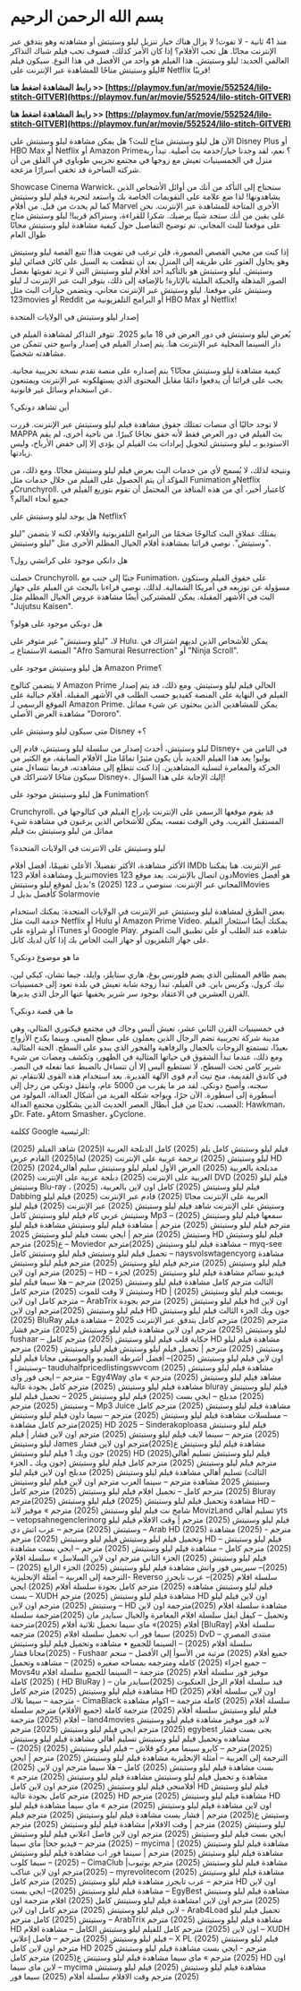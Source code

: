# بسم الله الرحمن الرحيم

منذ 41 ثانية - لا تفوت! لا يزال هناك خيار تنزيل ليلو وستيتش أو مشاهدته وهو يتدفق عبر الإنترنت مجانًا. هل تحب الأفلام؟ إذا كان الأمر كذلك، فسوف تحب فيلم شباك التذاكر العالمي الجديد: ليلو وستيتش. هذا الفيلم هو واحد من الأفضل في هذا النوع. سيكون فيلم #ليلو وستيتش متاحًا للمشاهدة عبر الإنترنت على Netflix قريبًا!

**رابط المشاهدة اضغط هنا >> [https://playmov.fun/ar/movie/552524/lilo-stitch-GITVER](https://playmov.fun/ar/movie/552524/lilo-stitch-GITVER)**

**رابط المشاهدة اضغط هنا >> [https://playmov.fun/ar/movie/552524/lilo-stitch-GITVER](https://playmov.fun/ar/movie/552524/lilo-stitch-GITVER)**

الآن هل ليلو وستيتش متاح للبث؟ هل يمكن مشاهدة ليلو وستيتش على Disney Plus أو HBO Max أو Netflix أو Amazon Prime؟ نعم، لقد وجدنا خيار/خدمة بث أصلية. تبدأ ربة منزل في الخمسينيات تعيش مع زوجها في مجتمع تجريبي طوباوي في القلق من أن شركته الساحرة قد تخفي أسرارًا مزعجة.

Showcase Cinema Warwick، ستحتاج إلى التأكد من أنك من أوائل الأشخاص الذين يشاهدونها! لذا ضع علامة على التقويمات الخاصة بك واستعد لتجربة فيلم ليلو وستيتش كما لم يحدث من قبل. من أفلام Marvel الأخرى المتاحة للمشاهدة عبر الإنترنت. نحن على يقين من أنك ستجد شيئًا يرضيك. شكرا للقراءة، وسنراكم قريبا! ليلو وستيتش متاح على موقعنا للبث المجاني. تم توضيح التفاصيل حول كيفية مشاهدة ليلو وستيتش مجانًا طوال العام

إذا كنت من محبي القصص المصورة، فلن ترغب في تفويت هذا! تتبع القصة ليلو وستيتش وهو يحاول العثور على طريقه إلى المنزل بعد أن تقطعت به السبل على كائن فضائي ليلو وستيتش. ليلو وستيتش هو بالتأكيد أحد أفلام ليلو وستيتش التي لا تريد تفويتها بفضل الصور المذهلة والحبكة المليئة بالإثارة! بالإضافة إلى ذلك، يتوفر البث عبر الإنترنت لـ ليلو وستيتش على موقعنا. ليلو وستيتش عبر الإنترنت مجاني، ويتضمن خيارات البث مثل 123movies أو Reddit أو البرامج التلفزيونية من HBO Max أو Netflix!

إصدار ليلو وستيتش في الولايات المتحدة

يُعرض ليلو وستيتش في دور العرض في 18 مايو 2025. تتوفر التذاكر لمشاهدة الفيلم في دار السينما المحلية عبر الإنترنت هنا. يتم إصدار الفيلم في إصدار واسع حتى تتمكن من مشاهدته شخصيًا.

كيفية مشاهدة ليلو وستيتش مجانًا؟ يتم إصداره على منصة تقدم نسخة تجريبية مجانية. يجب على قرائنا أن يدفعوا دائمًا مقابل المحتوى الذي يستهلكونه عبر الإنترنت ويمتنعون عن استخدام وسائل غير قانونية.

أين تشاهد دونكي؟

لا توجد حاليًا أي منصات تمتلك حقوق مشاهدة فيلم ليلو وستيتش عبر الإنترنت. قررت MAPPA بث الفيلم في دور العرض فقط لأنه حقق نجاحًا كبيرًا. من ناحية أخرى، لم يقم الاستوديو بـ ليلو وستيتش لتحويل إيرادات بث الفيلم لن يؤدي إلا إلى خفض الأرباح، وليس زيادتها.

ونتيجة لذلك، لا يُسمح لأي من خدمات البث بعرض فيلم ليلو وستيتش مجانًا. ومع ذلك، من المؤكد أن يتم الحصول على الفيلم من خلال خدمات مثل Funimation وNetflix وCrunchyroll. كاعتبار أخير، أي من هذه المنافذ من المحتمل أن تقوم بتوزيع الفيلم في جميع أنحاء العالم؟

هل يوجد ليلو وستيتش على Netflix؟

يمتلك عملاق البث كتالوجًا ضخمًا من البرامج التلفزيونية والأفلام، لكنه لا يتضمن "ليلو وستيتش". نوصي قرائنا بمشاهدة أفلام الخيال المظلم الأخرى مثل "ليلو وستيتش".

هل دانكي موجود على كرانشي رول؟

حصلت Crunchyroll، جنبًا إلى جنب مع Funimation، على حقوق الفيلم وستكون مسؤولة عن توزيعه في أمريكا الشمالية. لذلك، نوصي قراءنا بالبحث عن الفيلم على جهاز البث في الأشهر المقبلة. يمكن للمشتركين أيضًا مشاهدة عروض الخيال المظلم مثل "Jujutsu Kaisen".

هل دونكي موجود على هولو؟

لا، "ليلو وستيتش" غير متوفر على Hulu. يمكن للأشخاص الذين لديهم اشتراك في المنصة الاستمتاع بـ "Afro Samurai Resurrection" أو "Ninja Scroll".

هل ليلو وستيتش موجود على Amazon Prime؟

لا يتضمن كتالوج Amazon Prime الحالي فيلم ليلو وستيتش. ومع ذلك، قد يتم إصدار الفيلم في النهاية على المنصة كفيديو حسب الطلب في الأشهر المقبلة. أفلام خيالية على الموقع الرسمي لـ Amazon Prime. يمكن للمشاهدين الذين يبحثون عن شيء مماثل مشاهدة العرض الأصلي "Dororo".

متى سيكون ليلو وستيتش على Disney +؟

ليلو وستيتش، أحدث إصدار من سلسلة ليلو وستيتش، قادم إلى Disney+ في الثامن من يوليو! يعد هذا الفيلم الجديد بأن يكون مثيرًا تمامًا مثل الأفلام السابقة، مع الكثير من الحركة والمغامرة لتسلية المشاهدين. إذا كنت تتطلع إلى مشاهدته، فربما تتساءل متى سيكون متاحًا لاشتراكك في Disney+. إليك الإجابة على هذا السؤال!

هل ليلو وستيتش موجود على Funimation؟

Crunchyroll، قد يقوم موقعها الرسمي على الإنترنت بإدراج الفيلم في كتالوجها في المستقبل القريب. وفي الوقت نفسه، يمكن للأشخاص الذين يرغبون في مشاهدة شيء مماثل من ليلو وستيتش بث فيلم 

ليلو وستيتش على الانترنت في الولايات المتحدة؟

الأكثر مشاهدة، الأكثر تفضيلاً، الأعلى تقييمًا، أفضل أفلام IMDb عبر الإنترنت. هنا يمكننا تنزيل ومشاهدة أفلام 123movies دون اتصال بالإنترنت. يعد موقع 123Movies هو أفضل بديل لموقع ليلو وستيتش's (2025) المجاني عبر الإنترنت. سنوصي بـ 123Movies كأفضل بديل لـ Solarmovie

بعض الطرق لمشاهدة ليلو وستيتش عبر الإنترنت في الولايات المتحدة: يمكنك استخدام خدمة البث مثل Netflix أو Hulu أو Amazon Prime Video. يمكنك أيضًا استئجار الفيلم أو شراؤه على iTunes أو Google Play. شاهده عند الطلب أو على تطبيق البث المتوفر على جهاز التلفزيون أو جهاز البث الخاص بك إذا كان لديك كابل.

ما هو موضوع دونكي؟

يضم طاقم الممثلين الذي يضم فلورنس بوغ، هاري ستايلز، وايلد، جيما تشان، كيكي لين، نيك كرول، وكريس باين. في الفيلم، تبدأ زوجة شابة تعيش في بلدة تعود إلى خمسينيات القرن العشرين في الاعتقاد بوجود سر شرير يخفيها عنها الرجل الذي يديرها.

ما هي قصة دونكي؟

في خمسينيات القرن الثاني عشر، تعيش أليس وجاك في مجتمع فيكتوري المثالي، وهي مدينة شركة تجريبية تضم الرجال الذين يعملون على سطح المبنى. وبينما يكدح الأزواج بعيدًا، تستمتع الزوجات بالجمال والرفاهية والفجور الذي يبدو على السطح. الجنة المثالية. ومع ذلك، عندما تبدأ الشقوق في حياتها المثالية في الظهور، وتكشف ومضات من شيء شرير كامن تحت السطح، لا تستطيع أليس إلا أن تتساءل بالضبط عما تفعله في النصر. في كاندق القديمة، منح تيث آدم قوى الآلهة القديرة. بعد استخدام هذه القوى للانتقام، تم سجنه، وأصبح دونكي. لقد مر ما يقرب من 5000 عام، وانتقل دونكي من رجل إلى أسطورة إلى أسطورة. الآن حرًا، ويواجه شكله الفريد من أشكال العدالة، المولود من الغضب، تحديًا من قبل أبطال العصر الحديث الذين يشكلون مجتمع العدالة: Hawkman، وDr. Fate، وAtom Smasher، وCyclone.

ككلمة Google الرئيسية:

(2025) فيلم ليلو وستيتش كامل
يلم (2025)  كامل الدبلجة العربية
ا(2025) شاهد الفيلم ليلو وستيتش 
(2025) ترجمة عربية على الإنترنت 
(2025)
لما(2025)   القادم  عربي HD
(2025) مدبلجة بالعربية 
(2025) العرض الأول لفيلم ليلو وستيتش 
سليم أهالي2024)  العربية على الإنترنت 
(2025)  دبلجة عربية على الإنترنت 
(2025)  DVD
(2025)  فيلم ليلو وستيتش Blu-ray ،
فيلم ليلو وستيتش (2025) كامل اون لاين بالعربية،
(2025) Dabbing العربية على الإنترنت مجانًا
(2025)  قادم عبر الإنترنت 
(2025) فيلم ليلو وستيتش على الإنترنت
شاهد فيلم ليلو وستيتش (2025) عبر الإنترنت 
(2025) فيلم ليلو وستيتش عربي كام 
فيلم ليلو وستيتش كامل Mp3 – سمعها
فيلم ليلو وستيتش (2025) مترجم
فيلم ليلو وستيتش (2025) مترجم | مشاهدة فيلم ليلو وستيتش
مشاهدة فيلم ليلو وستيتش (2025) مترجم | ايجي بست
فيلم ليلو وستيتش 2025 HD
فيلم ليلو وستيتش ع(2025) مترجم – Moviedor
مشاهدة فيلم ليلو وستيتش (2025)مترجم – myq-see
تحميل فيلم ليلو وستيتش فيلم ليلو وستيتش كامل – naysvolswtagencyorg
مشاهدة فيلم ليلو وستيتش (2025) مترجم
فيلم ليلو وستيتش (2025) مترجم
فيلم ليلو وستيتش (2025) مترجم اون لاين – HD – فيديو نسائم
مشاهدة فيلم ليلو وستيتش (2025) لجزء الثالث مترجم كامل
مشاهدة فيلم ليلو وستيتش (2025) مترجم – هلا سيما
فيلم ليلو وستيتش لا وقت للموت (2025) مترجم كامل HD | يوبست
فيلم ليلو وستيتش (2025) مترجم كامل اون لاين – ArabTrix
فيلم ليلو وستيتش (2025) مترجم بجودة hd اون لاين
فيلم ليلو وستيتش (2025)مترجم اون لاين HD جون ويك الجزء الثالث
فيلم ليلو وستيتش (2025) BluRay مترجم
(2025) مترجم كامل يتدفق عبر الإنترنت 2025 – مشاهدة
فيلم ليلو وستيتش (2025) مترجم اون لاين
مشاهدة فيلم ليلو وستيتش (2025) مترجم فشار fushaar – حكاية قلب
فيلم ليلو وستيتش (2025) مترجم كامل HD
مشاهدة فيلم ليلو وستيتش (2025) مترجم | تحميل فيلم ليلو وستيتش
فيلم ليلو وستيتش (2025) مترجم اون لاين
فيلم ليلو وستيتش (2025)– أفضل أشرطة الفيديو والموسيقى مجانا
فيلم ليلو وستيتش أ– tauduhalfpricedlistingswvcom
مشاهدة فيلم ليلو وستيتش (2025) مترجم – ايجى فور واى – Egy4Way
مشاهد فيلم ليلو وستيتش (2025) مترجم » ماي
مشاهدة فيلم ليلو وستيتش (2025) مترجم كامل بجودة عالية bluray
فيلم ليلو وستيتش (2025) مدبلج – ايجي بست
(2025) فيلم ليلو وستيتش 2025 – تحميل
فيلم ليلو وستيتش (2025) مترجم – Mp3 Juice
مشاهدة فيلم ليلو وستيتش (2025) مترجم كامل – مسلسلات
مشاهدة فيلم ليلو وستيتش (2025) مترجم – سيما داون
فيلم ليلو وستيتش (2025)مترجم كامل مشاهدة HD 2025 – Sinderakoploasa
فيلم ليلو وستيتش (2025) مترجم – سينما لايف
فيلم ليلو وستيتش (2025) مترجم اون لاين فشار | فيلم ليلو وستيتش James
مشاهدة فيلم ليلو وستيتش ع(2025)مترجم اون لاين فشار
(2025) جون ويك 1 فيلم ليلو وستيتش HD
فيلم ليلو وستيتش تسليم أهالي(2025) مترجم
فيلم ليلو وستيتش (2025) مترجم كامل
فيلم ليلو وستيتش (جون ويك ـ الجزء الثالث) تسليم أهالي
مشاهدة فيلم ليلو وستيتش (2025) مدبلج اون لاين
فيلم ليلو وستيتش 2025 مشاهدة مترجم – سينما العرب
مترجم اون لاين فيلم ليلو وستيتش (2025) مترجم كامل – تحميل افلام
فيلم ليلو وستيتش (2025) مترجم كامل Bluray
مشاهدة وتحميل فيلم ليلو وستيتش (2025)
فيلم ليلو وستيتش (2025)مترجم HD – شامخ نت
فيلم ليلو وستيتش (2025) مترجم » موفيز لاند MovizLand
تسليم أهالي  yts – vetopsahnegenclerinorg
فيلم ليلو وستيتش (2025) مترجم | وقت الافلام
فيلم ليلو وستيتش (2025) مترجم – عرب اتش دي – Arab HD
(2025) مترجم - (2025) مشاهدة وتحميل فيلم ليلو وستيتش
فيلم ليلو وستيتش (2025) مترجم HD –
فيلم ليلو وستيتش (2025) مترجم كامل – مشاهدة فيلم ليلو وستيتش (2025) مترجم – ايجي بست
مشاهدة فيلم ليلو وستيتش (2025) الجزء الثاني مترجم اون لاين
السلاسل » سلسلة افلام (2025)– سيريس فور واتش
مشاهدة فيلم ليلو وستيتش (2025) الجزء الرابع
(2025) – الترجمة إلى العربية – أمثلة الإنجليزية- Reverso
سلسلة افلام (2025)– عرب تايجرز
فيلم ليلو وستيتش مشاهده (2025) مترجم كامل بجودة
سلسلة أفلام (2025) ايجي بست – XUDH
مشاهدة فيلم ليلو وستيتش (2025) مترجم HD اون لاين
فيلم ليلو وستيتش (2025) مترجم اون لاين – HD 
مشاهدة سلسلة افلام (2025)مترجمة اون لاين وتحميل – كيفل ايفل
سلسلة افلام المغامرة والخيال سبايدر مان (2025)مترجمة 
سلسلة أفلام (2025)» ماي سيما
تحميل ثلاثية أفلام (2025)مترجمة [BluRay]
سلسلة أفلام (2025) سيما فور اب
تحميل سلسلة افلام (2025) مترجمه DvD – منتدى المصري
سلسلة أفلام (2025) – السينما للجميع
• مشاهده وتحميل فيلم ليلو وستيتش (2025)مجانا فشار - Fushaar
جميع أفلام (2025) مرتبة من الأسوأ إلى الأفضل – منجم
جميع اجزاء (2025) كامله ومترجمه بمساحه صغيره
(2025) – مشاهده وتحميل – Movs4u موفيز فور
سلسلة أفلام (2025) مترجمة – السينما للجميع
سلسلة افلام (2025) كاملة ( HD BluRay ) – فيد
سلسلة أفلام الرجل العنكبوت (2025)سبايدر مان
مشاهدة فيلم ليلو وستيتش (2025) مترجم كامل HD اون لاين
سلسلة أفلام (2025) مترجمة – سيما بلاك - CimaBlack
سلسلة أفلام (2025) كاملة مترجمة – اكوام
مشاهدة فيلم ليلو وستيتش سلسلة أفلام (2025) مترجمة كاملة (جميع الأفلام) مترجم
سلسلة أفلام (2025) مترجمة – land4movies لاند فور موفيز
مشاهدة فيلم ليلو وستيتش (2025) مترجم ايجي
فيلم ليلو وستيتش (2025) مترجم egybest يجى بست فشار
مشاهده وتحميل فيلم ليلو وستيتش تسليم أهالي
مشاهدة فيلم ليلو وستيتش (2025)مترجم – كايرو سينما
معردكو قلاش – فيلم ليلو وستيتش (2025) (2025) – الترجمة إلى العربية – أمثلة الإنجليزية
مشاهدة فيلم ليلو وستيتش (2025) مترجم | ايجي بست
مشاهدة فيلم ليلو وستيتش (2025) كامل – هلا سيما
مترجم اون لاين (2025) مشاهدة و تحميل فيلم ليلو وستيتش
 مشاهدة فيلم ليلو وستيتش (2025) مترجم » أفلامنجى
فيلم ليلو وستيتش (2025) مترجم اون لاين كامل HD
فيلم ليلو وستيتش (2025) مترجم كامل بجودة عالية HD
مشاهدة فيلم ليلو وستيتش (2025) مترجم HD اون لاين
مشاهدة فيلم ليلو وستيتش (2025) مترجم » ماي سيما
مشاهدة فيلم ليلو وستيتش ع(2025) مترجم | فشار بست
مشاهدة فيلم ليلو وستيتش (2025) مترجم
فيلم ليلو وستيتش (2025) مترجم | وقت الافلام|
مشاهدة فيلم ليلو وستيتش (2025) مترجم ايجي بست
فيلم ليلو وستيتش (2025) مترجم اون لاين فاصل اعلاني
فيلم ليلو وستيتش (2025) مترجم – فيديو جحا|
ماي سيما – mycima | مشاهدة فيلم ليلو وستيتش (2025)
مشاهدة فيلم ليلو وستيتش (2025) مترجم | سينما فور اب
مشاهدة فيلم ليلو وستيتش (2025) – سيما كلوب – CimaClub
مشاهدة فيلم ليلو وستيتش (2025) مترجم يوتيوب|
(2025)مترجم اون لاين عناكب – myrevolitecom
مشاهدة فيلم ليلو وستيتش (2025) مترجم – عرب تايجرز
مشاهدة فيلم ليلو وستيتش (2025) مترجم كامل HD اون لاين
مشاهدة فيلم ليلو وستيتش (2025)– ايجي بست – EgyBest
مشاهدة فيلم ليلو وستيتش (2025) مترجم اون لاين
!مشاهدة فيلم ليلو وستيتش كامل (2025) افلام مترجمة اون لاين
فيلم ليلو وستيتش (2025) مترجم كامل اون لاين - Arab4Load
تحميل فيلم ليلو وستيتش (2025) كامل مترجم – ArabTrix
مشاهدة فيلم ليلو وستيتش (2025) مترجم HD اون لاين
(2025) مترجم كامل للفيلم ليلو وستيتش الكامل – مشاهدة افلام
– XUDH
فيلم ليلو وستيتش (2025) مترجم – فاصل إعلاني – X PL
فيلم ليلو وستيتش (2025) مترجم اون لاين كامل HD 2025 مترجم - ايجي بست
مشاهدة فيلم ليلو وستيتش (2025) مترجم » ماي سيما
مشاهدة فيلم ليلو وستيتش ع(2025) مترجم كامل HD اون لاين
ماي سيما – mycima مشاهدة فيلم ليلو وستيتش (2025)
فيلم ليلو وستيتش (2025) مترجم وقت الافلام
سلسلة أفلام (2025) سيما فور
